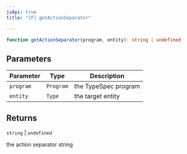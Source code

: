 ```yaml
---
jsApi: true
title: "[F] getActionSeparator"

---
```

```ts
function getActionSeparator(program, entity): string | undefined
```

## Parameters

| Parameter | Type | Description |
| ------ | ------ | ------ |
| `program` | `Program` | the TypeSpec program |
| `entity` | `Type` | the target entity |

## Returns

`string` \| `undefined`

the action separator string
